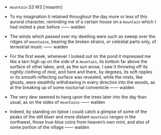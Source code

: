 - `mountain` S3 W3 [ˈmaʊntn]



-  To my imagination it retained throughout the day more or less of this auroral character, reminding me of a certain house on a `mountain` which I had visited a year before —— walden

-  The winds which passed over my dwelling were such as sweep over the ridges of `mountains`, bearing the broken strains, or celestial parts only, of terrestrial music —— walden

-  For the first week, whenever I looked out on the pond it impressed me like a tarn high up on the side of a `mountain`, its bottom far above the surface of other lakes, and, as the sun arose, I saw it throwing off its nightly clothing of mist, and here and there, by degrees, its soft ripples or its smooth reflecting surface was revealed, while the mists, like ghosts, were stealthily withdrawing in every direction into the woods, as at the breaking up of some nocturnal conventicle —— walden

-  The very dew seemed to hang upon the trees later into the day than usual, as on the sides of `mountains` —— walden

-  Indeed, by standing on tiptoe I could catch a glimpse of some of the peaks of the still bluer and more distant `mountain` ranges in the northwest, those true-blue coins from heaven’s own mint, and also of some portion of the village —— walden